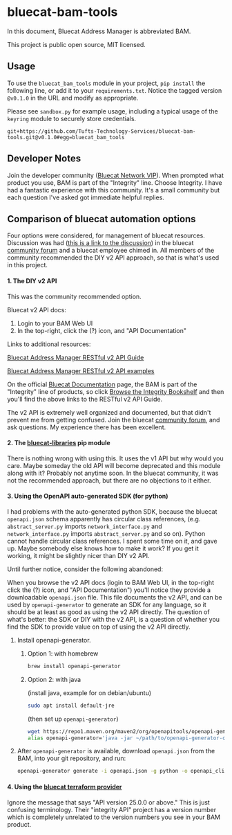 # bluecat-bam-tools

In this document, Bluecat Address Manager is abbreviated BAM.

This project is public open source, MIT licensed.

## Usage

To use the `bluecat_bam_tools` module in your project, `pip install` the following line, or add it to your `requirements.txt`. Notice the tagged version `@v0.1.0` in the URL and modify as appropriate.

Please see `sandbox.py` for example usage, including a typical usage of the `keyring` module to securely store credentials.

    git+https://github.com/Tufts-Technology-Services/bluecat-bam-tools.git@v0.1.0#egg=bluecat_bam_tools

## Developer Notes

Join the developer community ([Bluecat Network VIP](https://bluecatnetworks.com/network-vip/)). When prompted what product you use, BAM is part of the "Integrity" line. Choose Integrity. I have had a fantastic experience with this community. It's a small community but each question I've asked got immediate helpful replies.

## Comparison of bluecat automation options

Four options were considered, for management of bluecat resources. Discussion was had ([this is a link to the discussion](https://community.bluecatnetworks.com/integrity-20/automating-bluecat-address-manager-2036?postid=12416#post12416)) in the bluecat [community forum](https://community.bluecatnetworks.com) and a bluecat employee chimed in. All members of the community recommended the DIY v2 API approach, so that is what's used in this project.

#### 1. The DIY v2 API

This was the community recommended option.

Bluecat v2 API docs:

1. Login to your BAM Web UI
2. In the top-right, click the (?) icon, and "API Documentation"

Links to additional resources:

[Bluecat Address Manager RESTful v2 API Guide](https://docs.bluecatnetworks.com/r/Address-Manager-RESTful-v2-API-Guide)

[Bluecat Address Manager RESTful v2 API examples](https://docs.bluecatnetworks.com/r/Address-Manager-RESTful-v2-API-Guide/RESTful-v2-API-examples/9.5.0)

On the official [Bluecat Documentation](https://docs.bluecatnetworks.com) page, the BAM is part of the "Integrity" line of products, so click [Browse the Integrity Bookshelf](https://docs.bluecatnetworks.com/search/books?filters=ft%253AisUnstructured~%2522false%2522*prodname~%2522BlueCat+Integrity%2522&content-lang=en-US) and then you'll find the above links to the RESTful v2 API Guide.

The v2 API is extremely well organized and documented, but that didn't prevent me from getting confused. Join the bluecat [community forum](https://community.bluecatnetworks.com), and ask questions. My experience there has been excellent.

#### 2. The [bluecat-libraries](https://pypi.org/project/bluecat-libraries/) pip module

There is nothing wrong with using this. It uses the v1 API but why would you care. Maybe someday the old API will become deprecated and this module along with it? Probably not anytime soon. In the bluecat community, it was not the recommended approach, but there are no objections to it either.

#### 3. Using the OpenAPI auto-generated SDK (for python)

I had problems with the auto-generated python SDK, because the bluecat `openapi.json` schema apparently has circular class references, (e.g. `abstract_server.py` imports `network_interface.py` and `network_interface.py` imports `abstract_server.py` and so on). Python cannot handle circular class references. I spent some time on it, and gave up. Maybe somebody else knows how to make it work? If you get it working, it might be slightly nicer than DIY v2 API.

Until further notice, consider the following abandoned:

When you browse the v2 API docs (login to BAM Web UI, in the top-right click the (?) icon, and "API Documentation") you'll notice they provide a downloadable `openapi.json` file. This file documents the v2 API, and can be used by `openapi-generator` to generate an SDK for any language, so it should be at least as good as using the v2 API directly. The question of what's better: the SDK or DIY with the v2 API, is a question of whether you find the SDK to provide value on top of using the v2 API directly.

1. Install openapi-generator. 
   1. Option 1: with homebrew

        ```bash
        brew install openapi-generator
        ```

   2. Option 2: with java

        (install java, example for on debian/ubuntu) 
        ```bash
        sudo apt install default-jre
        ```

        (then set up `openapi-generator`)
        ```bash
        wget https://repo1.maven.org/maven2/org/openapitools/openapi-generator-cli/7.6.0/openapi-generator-cli-7.6.0.jar -O openapi-generator-cli.jar
        alias openapi-generator='java -jar ~/path/to/openapi-generator-cli.jar'
        ```

2. After `openapi-generator` is available, download `openapi.json` from the BAM, into your git repository, and run:

    ```bash
    openapi-generator generate -i openapi.json -g python -o openapi_client
    ```

#### 4. Using the [bluecat terraform provider](https://registry.terraform.io/providers/bluecatlabs/bluecat/latest/docs)

Ignore the message that says "API version 25.0.0 or above." This is just confusing terminology. Their "integrity API" project has a version number which is completely unrelated to the version numbers you see in your BAM product.
